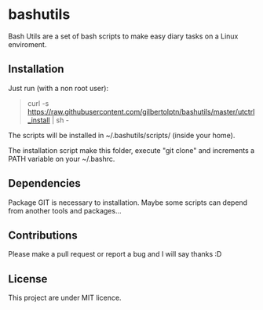 # bashutils
Bash Utils are a set of bash scripts to make easy diary tasks on a Linux enviroment.

## Installation

Just run (with a non root user):

> curl -s https://raw.githubusercontent.com/gilbertolptn/bashutils/master/utctrl_install | sh -

The scripts will be installed in ~/.bashutils/scripts/ (inside your home). 

The installation script make this folder, execute "git clone" and increments a PATH variable on your ~/.bashrc.

## Dependencies

Package GIT is necessary to installation. Maybe some scripts can depend from another tools and packages...

## Contributions

Please make a pull request or report a bug and I will say thanks :D

## License

This project are under MIT licence.
